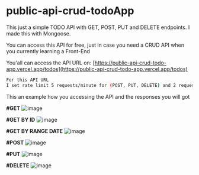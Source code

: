 # public-api-crud-todoApp

This just a simple TODO API with GET, POST, PUT and DELETE endpoints. I made this with Mongoose.

You can access this API for free, just in case you need a CRUD API when you currently learning a Front-End

You'all can access the API URL on: [https://public-api-crud-todo-app.vercel.app/todos](https://public-api-crud-todo-app.vercel.app/todos)

```bash
For this API URL
I set rate limit 5 requests/minute for (POST, PUT, DELETE) and 2 requests/second for Get Data
```

This an example how you accessing the API and the responses you will got

**#GET**
![image](https://user-images.githubusercontent.com/73571506/214195171-f5b304c9-2ded-49f1-9a88-d7a337609f74.png)

**#GET BY ID**
![image](https://user-images.githubusercontent.com/73571506/215736538-979e6e9c-7d43-4610-b1f6-971d09c0985d.png)

**#GET BY RANGE DATE**
![image](https://github.com/ndraaditiya/public-api-crud-todoApp/assets/73571506/9f488414-b7e9-4c24-9338-7512a8c76a49)

**#POST**
![image](https://user-images.githubusercontent.com/73571506/214195306-15686011-3aa6-422c-8d82-73c50ad8ca93.png)

**#PUT**
![image](https://user-images.githubusercontent.com/73571506/214195382-f29c5d24-75f4-411c-9425-0d0014c7400c.png)

**#DELETE**
![image](https://user-images.githubusercontent.com/73571506/214195431-29b38bab-4e53-4bcc-a12a-c1fe91b525c0.png)
